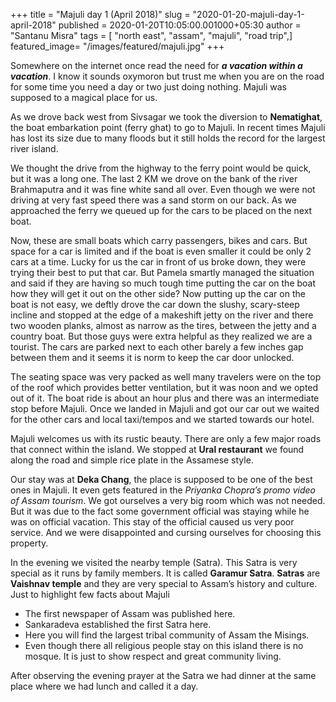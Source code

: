 +++
title = "Majuli day 1 (April 2018)"
slug = "2020-01-20-majuli-day-1-april-2018"
published = 2020-01-20T10:05:00.001000+05:30
author = "Santanu Misra"
tags = [ "north east", "assam", "majuli", "road trip",]
featured_image= "/images/featured/majuli.jpg"
+++

Somewhere on the internet once read the need for ***a vacation within a vacation***. I know it sounds oxymoron but trust me when you are on the road for some time you need a day or two just doing nothing. Majuli was supposed to a magical place for us.  

As we drove back west from Sivsagar we took the diversion to **Nematighat**, the boat embarkation point (ferry ghat) to go to Majuli. In recent times Majuli has lost its size due to many floods but it still holds the record for the largest river island.  

We thought the drive from the highway to the ferry point would be quick, but it was a long one. The last 2 KM we drove on the bank of the river Brahmaputra and it was fine white sand all over. Even though we were not driving at very fast speed there was a sand storm on our back. As we approached the ferry we queued up for the cars to be placed on the next boat.  

Now, these are small boats which carry passengers, bikes and cars. But space for a car is limited and if the boat is even smaller it could be only 2 cars at a time. Lucky for us the car in front of us broke down, they were trying their best to put that car. But Pamela smartly managed the situation and said if they are having so much tough time putting the car on the boat how they will get it out on the other side? Now putting up the car on the boat is not easy, we deftly drove the car down the slushy, scary-steep incline and stopped at the edge of a makeshift jetty on the river and there two wooden planks, almost as narrow as the tires, between the jetty and a country boat. But those guys were extra helpful as they realized we are a tourist. The cars are parked next to each other barely a few inches gap between them and it seems it is  norm to keep the car door unlocked.  

The seating space was very packed as well many travelers were on the top of the roof which provides better ventilation,  but it was noon and we opted out of it. The boat ride is about an hour plus and there was an intermediate stop before Majuli. Once we landed in Majuli and got our car out we waited for the other cars and local taxi/tempos and we started towards our hotel.  

Majuli welcomes us with its rustic beauty. There are only a few major roads that connect within the island. We stopped at **Ural restaurant** we found along the road and simple rice plate in the Assamese style.  

Our stay was at **Deka Chang**, the place is supposed to be one of the best ones in Majuli. It even gets featured in the *Priyanka Chopra’s promo video of Assam tourism*. We got ourselves a very big room which was not needed. But it was due to the fact some government official was staying while he was on official vacation. This stay of the official caused us very poor service. And we were disappointed and cursing ourselves for choosing this property.  

In the evening we visited the nearby temple (Satra). This Satra is very special as it runs by family members. It is called **Garamur Satra**. **Satras** are **Vaishnav temple** and they are very special to <span class="underline">Assam’s history and culture</span>. Just to highlight few facts about Majuli  

- The first newspaper of Assam was published here.  
- Sankaradeva established the first Satra here.  
- Here you will find the largest tribal community of Assam the Misings.  
- Even though there all religious people stay on this island there is no mosque. It is just to show respect and great community living.  

After observing the evening prayer at the Satra we had dinner at the same place where we had lunch and called it a day.
